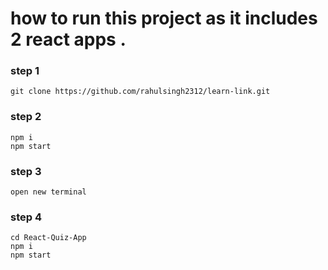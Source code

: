 
# how to run this project as it includes 2 react apps .

### step 1

``` git clone https://github.com/rahulsingh2312/learn-link.git ```


### step 2

```
npm i 
npm start

```

### step 3

```
open new terminal
```

### step 4

```
cd React-Quiz-App
npm i 
npm start
```